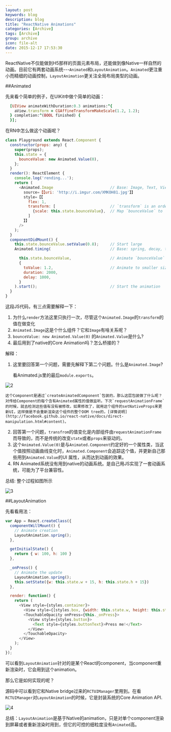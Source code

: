 ```yaml
---
layout: post
keywords: blog
description: blog
title: "ReactNative Animations"
categories: [Archive]
tags: [Archive]
group: archive
icon: file-alt
date: 2015-12-17 17:53:30
---
```


ReactNative不仅能做到H5那样的页面元素布局，还能做到像Native一样自然的动画。目前它有两套动画系统---`Animated`和`LayoutAnimation`。`Animated`更注重小而精细的动画控制，`LayoutAnimation`更关注全局布局类型的动画。

##Animated

先来看个简单的例子，在UIKit中做个简单的动画：

```ruby
  [UIView animateWithDuration:0.3 animations:^{
    aView.transform = CGAffineTransformMakeScale(1.2, 1.2);
  } completion:^(BOOL finished) {
  }];
```

在RN中怎么做这个动画呢？

```js
class Playground extends React.Component {
  constructor(props: any) {
    super(props);
    this.state = {
      bounceValue: new Animated.Value(0),
    };
  }
  render(): ReactElement {
    console.log('rending...');
    return (
      <Animated.Image                         // Base: Image, Text, View
        source=【【uri: 'http://i.imgur.com/XMKOH81.jpg'】】
        style=【【
          flex: 1,
          transform: [                        // `transform` is an ordered array
            {scale: this.state.bounceValue},  // Map `bounceValue` to `scale`
          ]
        】】
      />
    );
  }
  componentDidMount() {
    this.state.bounceValue.setValue(0.8);     // Start large
    Animated.timing(                          // Base: spring, decay, timing

      this.state.bounceValue,                 // Animate `bounceValue`
      {
        toValue: 1.2,                         // Animate to smaller size
        duration: 2000,
        delay: 1000,
      }
    ).start();                                // Start the animation
  }
}

```

这段JS代码，有三点需要解释一下：

1. 为什么`render`方法这里只执行一次，尽管这个`Animated.Image`的`transform`的值在做变化
2. `Animated.Image`这是个什么组件？它和`Image`有啥关系呢？
3. `bounceValue: new Animated.Value(0)` 的`Animated.Value`是什么?
4. 最后用到了native的Core Animation吗？怎么桥接的？

解释：

1. 这里要回答第一个问题，需要先解释下第二个问题。什么是`Animated.Image`?

	看Animated.js里的最后`module.exports`。

![2](http://img4.tbcdn.cn/L1/461/1/ae2faa694da012b1ae2e15b661de865aab4e04fd.png)

	这个Component是通过`createAnimatedComponent`包装的，那么这层包装做了什么呢？
	对传给Component的每个含有Animated属性的值做监听。下次`requestAnimationFrame`的时候，就去检测这些值有没有被修改，如果修改了，就用这个组件的setNativeProps来更新UI，这样做是不会重新渲染这个组件的整个DOM tree的，[详情说明](http://facebook.github.io/react-native/docs/direct-manipulation.html#content)。

2. 回答第一个问题，`transfrom`的值变化是内部组件由`requestAnimationFrame`而导致的，而不是传统的改变`state`或者`props`来驱动的。
3. 这个`Animated.Value(0)`是与`Animated.Component`约定好的一个属性类，当这个值按照动画曲线变化时，`Animated.Component`会追踪这个值，并更新自己那些用到`Animated.Value`的UI 属性，从而达到动画的效果。
4. RN Animated系统没有用到native的动画系统。是自己用JS实现了一套动画系统，可能为了平台兼容性。

总结: 整个过程如图所示

![3](http://img3.tbcdn.cn/L1/461/1/22fdbf5e9a519fcfcdbcd715d429fffd221d911e.png)

##LayoutAnimation


先看看用法：

```js
var App = React.createClass({
  componentWillMount() {
    // Animate creation
    LayoutAnimation.spring();
  },

  getInitialState() {
    return { w: 100, h: 100 }
  },

  _onPress() {
    // Animate the update
    LayoutAnimation.spring();
    this.setState({w: this.state.w + 15, h: this.state.h + 15})
  },

  render: function() {
    return (
      <View style={styles.container}>
        <View style={[styles.box, {width: this.state.w, height: this.state.h}]} />
        <TouchableOpacity onPress={this._onPress}>
          <View style={styles.button}>
            <Text style={styles.buttonText}>Press me!</Text>
          </View>
        </TouchableOpacity>
      </View>
    );
  }
});
```

可以看到`LayoutAnimation`针对的是某个React的component，当component重新渲染时，它会用到这个animation。

那么它是如何实现的呢？

源码中可以看到它和Native bridge过来的`RCTUIManager`里用到。在看`RCTUIManager`对`LayoutAnimation`的时候，它是封装系统的Core Animation API.

![4](http://img3.tbcdn.cn/L1/461/1/55c206e7041d20ce86bd6b85109785a3242e2351.png)

总结：`LayoutAnimation`是基于Native的animation，只是对单个component渲染到屏幕或者重新渲染时用到，但它的可控的细粒度没有`Animated`高。
